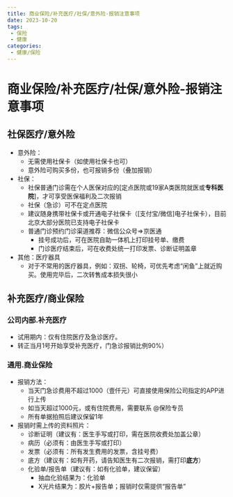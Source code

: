 ```yaml
---
title: 商业保险/补充医疗/社保/意外险-报销注意事项
date: 2023-10-20
tags: 
 - 保险
 - 健康
categories:
 - 健康/保险
---
```

# 商业保险/补充医疗/社保/意外险-报销注意事项

## 社保医疗/意外险

- 意外险：
  - 无需使用社保卡（如使用社保卡也可）
  - 意外险可购买多份，也可报销多份（叠加报销）
- 社保：
  - 社保普通门诊需在个人医保对应的[定点医院或19家A类医院就医或**专科医院**]，才可享受医保福利及二次报销
  - 社保（急诊）可不在定点医院
  - 建议随身携带社保卡或开通电子社保卡（[支付宝/微信]电子社保卡），目前北京大部分医院已支持电子社保卡
  - 普通门诊预约门诊渠道推荐：微信公众号=>京医通
    - 挂号成功后，可在医院自助一体机上打印挂号单、缴费
    - 门诊医疗结束后，可在收费处统一打印发票、诊断证明盖章
- 其他：医疗器具
  - 对于不常用的医疗器具，例如：双拐、轮椅，可优先考虑“闲鱼”上就近购买。使用完毕后，二次转售成本损失很小

## 补充医疗/商业保险

### 公司内部.补充医疗

- 试用期内：仅有住院医疗及急诊医疗。
- 转正当月1号开始享受补充医疗，门急诊报销比例90%）

### 通用.商业保险

- 报销方法：
  - 当天门急诊费用不超过1000（壹仟元）可直接使用保险公司指定的APP进行上传
  - 如当天超过1000元，或有住院费用，需要联系 @保险专员
  - 所有单据拍照后建议保留1年
- 报销时需上传的资料照片：
  - 诊断证明（建议有：医生手写或打印，需在医院收费处加盖公章）
  - 病历（必须有：由医生手写或打印）
  - 发票（必须有：所有发生费用的发票，含挂号费）
  - 底方（建议有：如有开药，请告知医生有二次报销，需打印**底方**）
  - 化验单/报告单（建议有：如有化验单，建议保留）
    - 抽血化验结果为：化验单
    - X光片结果为：胶片+报告单；报销时仅需提供“报告单”
